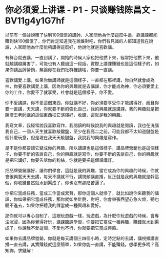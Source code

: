 # 你必须爱上讲课 - P1 - 只谈赚钱陈昌文 - BV11g4y1G7hf

以前有一個據說賺了快到100個億的講師，人家問他為什麼這麼牛逼，靠講課都能賺到快100個億了，你們肯定知道我在說誰對吧，你們有見識的人都知道我在說誰，人家問他為什麼能夠講得這麼好，他說他就是喜歡講。

有舞台就去講，一直到講了，開始的時候人家也把他撚下來，經常把他撚下來，他就越講越厲害了，可能也有人聽過這一段話，實際上講課賺錢也是這個樣子的，如果你講品牌營銷，無論你在我們社群裡講啥，你要一直講。

喜歡講愛上講，如果你做講師就是這個樣子，一直都在那裡講，你自然就會成為神，你要喜歡講愛上講，因為你的興趣就是去講課，你才能成為神，你必須要愛上你的工作，你愛不了就享受，社會就是這個樣子，你不愛。

你不愛講課，你不愛這個東西，你就講不好，你必須要享受你才能講得好，而且你要一直講，天天講，你就要不斷的強化自己，我的興趣就是講課，我的興趣就是把陳澄王老師講的這個東西把它演繹好，收錢，這就是我的興趣。

我寫文章，我經常說我喜歡寫作，我閱讀的時候說我的興趣就是閱讀，我也在洗腦我自己，一個人天生就喜歡敲鍵盤，至少在我高二之前，可能我都不太知道鍵盤是個什麼玩意，但是現在我天天敲鍵盤，我說我的興趣是寫作。

是不是你都要讓它變成你的興趣，所以講課也是這個樣子，講品牌營銷也是這個樣子，你要不斷的告訴自己，你的興趣就是寫作，你要不斷的告訴自己，你的興趣就是把它講好，你要告訴你的粉絲，你就是要把這個課講好。

把品牌營銷講好，讓你們學會，這就是我的興趣，當它成為你的興趣的時候，你就會很興奮天天去講，每天不講就不行，講視頻講直播，反正就是我的興趣就是幹這個，你收錢自然就水到渠成了，你也沒有那麼苦逼了。

你把它當成任務，當成工作當成累贅，那你這個人就慘了，就比如說你來聽我的講課，你如果把它當成任務，那你就如坐針氈，對吧，你會東張西望心急火燎，聽也聽不進去，如果你把聽我的課當成一種興趣和愛好。

那你就可以專心自制了，這跟玩遊戲一樣，玩遊戲，為什麼你玩遊戲的時候，會專注沉浸，因為你覺得好玩，講課聽課學習，你要把它當成一種興趣，賺錢就水到渠成了，你說我不愛這個，不愛也不行，你就要把它當成興趣。

如果你去講品牌營銷，你就是每天講個三四個小時，定時定點的去講，講視頻講直播一直去講，其實賺錢就這麼簡單，如果你能一直講，不能賺錢，想學更多嗎？高知詢，求錢解！

